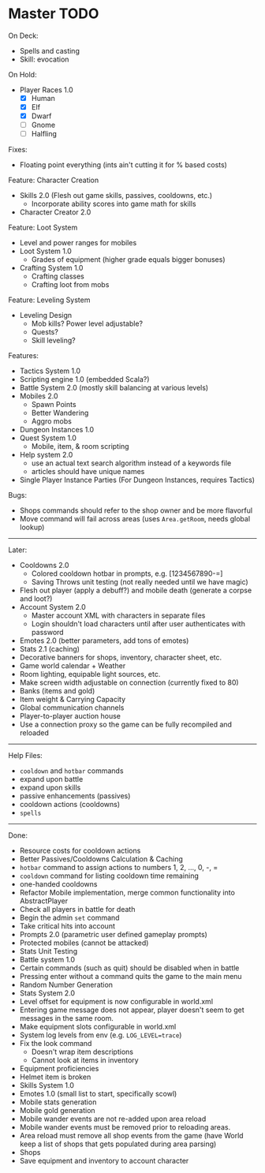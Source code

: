 # Master TODO

On Deck:
- Spells and casting
- Skill: evocation

On Hold:
- Player Races 1.0
  - [x] Human
  - [x] Elf
  - [x] Dwarf
  - [ ] Gnome
  - [ ] Halfling

Fixes:
- Floating point everything (ints ain't cutting it for % based costs)

Feature: Character Creation
- Skills 2.0 (Flesh out game skills, passives, cooldowns, etc.)
  - Incorporate ability scores into game math for skills
- Character Creator 2.0

Feature: Loot System
- Level and power ranges for mobiles
- Loot System 1.0
  - Grades of equipment (higher grade equals bigger bonuses)
- Crafting System 1.0
  - Crafting classes
  - Crafting loot from mobs

Feature: Leveling System
- Leveling Design
  - Mob kills? Power level adjustable?
  - Quests?
  - Skill leveling?

Features:
- Tactics System 1.0
- Scripting engine 1.0 (embedded Scala?)
- Battle System 2.0 (mostly skill balancing at various levels)
- Mobiles 2.0
  - Spawn Points
  - Better Wandering
  - Aggro mobs
- Dungeon Instances 1.0
- Quest System 1.0
  - Mobile, item, & room scripting
- Help system 2.0
  - use an actual text search algorithm instead of a keywords file
  - articles should have unique names
- Single Player Instance Parties (For Dungeon Instances, requires Tactics)

Bugs:
- Shops commands should refer to the shop owner and be more flavorful
- Move command will fail across areas (uses `Area.getRoom`, needs global lookup)

--------------------------------------------------------------------------------

Later:
- Cooldowns 2.0
  - Colored cooldown hotbar in prompts, e.g. [1234567890-=]
  - Saving Throws unit testing (not really needed until we have magic)
- Flesh out player (apply a debuff?) and mobile death (generate a corpse and loot?)
- Account System 2.0
  - Master account XML with characters in separate files
  - Login shouldn't load characters until after user authenticates with password
- Emotes 2.0 (better parameters, add tons of emotes)
- Stats 2.1 (caching)
- Decorative banners for shops, inventory, character sheet, etc.
- Game world calendar + Weather
- Room lighting, equipable light sources, etc.
- Make screen width adjustable on connection (currently fixed to 80)
- Banks (items and gold)
- Item weight & Carrying Capacity
- Global communication channels
- Player-to-player auction house
- Use a connection proxy so the game can be fully recompiled and reloaded

--------------------------------------------------------------------------------

Help Files:
- `cooldown` and `hotbar` commands
- expand upon battle
- expand upon skills
- passive enhancements (passives)
- cooldown actions (cooldowns)
- `spells`

--------------------------------------------------------------------------------

Done:
- Resource costs for cooldown actions
- Better Passives/Cooldowns Calculation & Caching
- `hotbar` command to assign actions to numbers 1, 2, ..., 0, -, =
- `cooldown` command for listing cooldown time remaining
- one-handed cooldowns
- Refactor Mobile implementation, merge common functionality into AbstractPlayer
- Check all players in battle for death
- Begin the admin `set` command
- Take critical hits into account
- Prompts 2.0 (parametric user defined gameplay prompts)
- Protected mobiles (cannot be attacked)
- Stats Unit Testing
- Battle system 1.0
- Certain commands (such as quit) should be disabled when in battle
- Pressing enter without a command quits the game to the main menu
- Random Number Generation
- Stats System 2.0
- Level offset for equipment is now configurable in world.xml
- Entering game message does not appear, player doesn't seem to get messages
  in the same room.
- Make equipment slots configurable in world.xml
- System log levels from env (e.g. `LOG_LEVEL=trace`)
- Fix the look command
  - Doesn't wrap item descriptions
  - Cannot look at items in inventory
- Equipment proficiencies
- Helmet item is broken
- Skills System 1.0
- Emotes 1.0 (small list to start, specifically scowl)
- Mobile stats generation
- Mobile gold generation
- Mobile wander events are not re-added upon area reload
- Mobile wander events must be removed prior to reloading areas.
- Area reload must remove all shop events from the game (have World keep a
  list of shops that gets populated during area parsing)
- Shops
- Save equipment and inventory to account character

